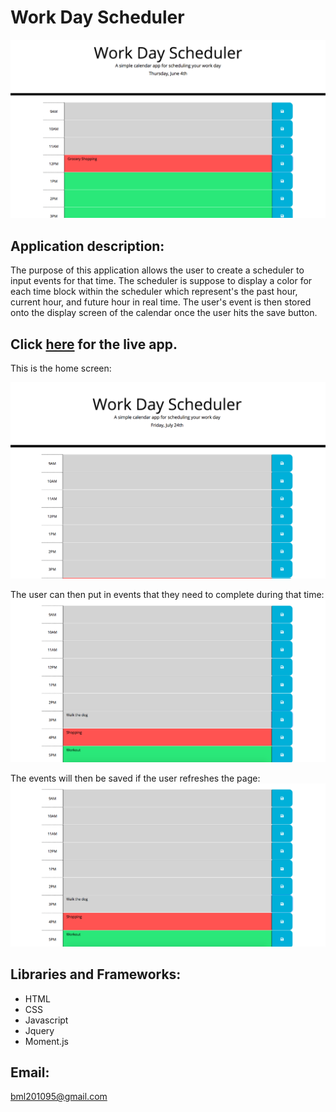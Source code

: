 # Work Day Scheduler

![](images/image.png)

## Application  description:

The purpose of this application allows the  user to create  a scheduler  to input events for that time. The scheduler is suppose to display a color for each time block within the scheduler which represent's the   past hour, current hour, and future hour in real time. The user's event is then stored onto the display screen of the calendar once the user hits the save button.

 ## Click [here](https://brianlevin.github.io/Work-Day-Scheduler/) for the live app. 
 
 This is the home screen:
 
 ![Home Screenshot](images/Homescreen.png)
  
  
 The user can then put in events that they need to complete during that time:
  ![Events Screenshot](images/events.png)
  
  
  The events will then be saved if the user refreshes the page:
   ![Events Screenshot Stored](images/events.png) 
   
## Libraries and Frameworks:

- HTML
- CSS
- Javascript
- Jquery
- Moment.js

## Email:

bml201095@gmail.com


